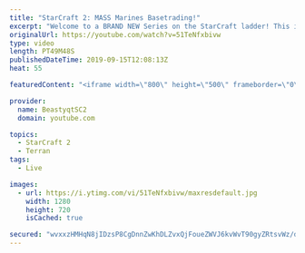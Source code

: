 ```yaml
---
title: "StarCraft 2: MASS Marines Basetrading!"
excerpt: "Welcome to a BRAND NEW Series on the StarCraft ladder! This is the \"Mass Marines to Grandmaster\" challenge, where the only attacking unit that I'm allowed to make is Marines - and that's it! I am allowed to make Medivacs just so that the gaemplay is not too monotonous, but I believe I could even make"
originalUrl: https://youtube.com/watch?v=51TeNfxbivw
type: video
length: PT49M48S
publishedDateTime: 2019-09-15T12:08:13Z
heat: 55

featuredContent: "<iframe width=\"800\" height=\"500\" frameborder=\"0\" src=\"https://www.youtube.com/embed/51TeNfxbivw\" allow=\"accelerometer; autoplay; encrypted-media; gyroscope; picture-in-picture\" allowfullscreen></iframe>"

provider:
  name: BeastyqtSC2
  domain: youtube.com

topics:
  - StarCraft 2
  - Terran
tags:
  - Live

images:
  - url: https://i.ytimg.com/vi/51TeNfxbivw/maxresdefault.jpg
    width: 1280
    height: 720
    isCached: true

secured: "wvxxzHMHqN8jIDzsP8CgDnnZwKhDLZvxQjFoueZWVJ6kvWvT90gyZRtsvWz/d/Yf0RwHWYKkLVNeK6w0kWrfy9+QviHo1+Ar2WbtF1Pg7llGUrVEwmjDTUxvhwknivPBZ17r/gRl9NyJLd19tIvLeTqQ7RUr4WDnH2lTNLB2pbLeMnGqLoMoDbL/oIa+12McC0FLjlR1h/CDDZfgqW0gYuVrbT5H+mQfKRgK26wAvJqLBnmp9qGP4NE0vrI6POPHK3irTOvvJDrOZH5qFyOtzHEKDXehw1dJemmxpD/Mq+Ls7jWIqHfuxoadCl8BS/13cwUCKC8Erjjw3FCKxo8GV/ayVCAGNjl2qEjQFvneyP+3yDk43gwMll+Hn1wVgLagMFMimOJQg7rKYa1ZS21F0vt3Z7IFF2xnDvE3dKQIZAg=;GAHLGkvhqP/gLQ6gfMTpWg=="
---
```


